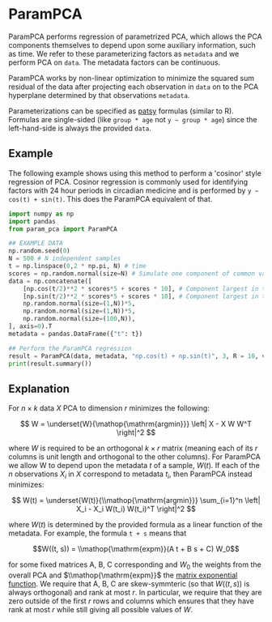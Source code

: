 # ParamPCA

ParamPCA performs regression of parametrized PCA, which allows the PCA components themselves to depend upon some auxiliary information, such as time.
We refer to these parameterizing factors as `metadata` and we perform PCA on `data`.
The metadata factors can be continuous.

ParamPCA works by non-linear optimization to minimize the squared sum residual of the data after projecting each observation in `data` on to the PCA hyperplane determined by that observations `metadata`.

Parameterizations can be specified as [patsy](https://patsy.readthedocs.io/en/latest/overview.html) formulas (similar to R).
Formulas are single-sided (like `group * age` not `y ~ group * age`) since the left-hand-side is always the provided `data`.

## Example

The following example shows using this method to perform a 'cosinor' style regression of PCA.
Cosinor regression is commonly used for identifying factors with 24 hour periods in circadian medicine and is performed by `y ~ cos(t) + sin(t)`.
This does the ParamPCA equivalent of that.

``` python
import numpy as np
import pandas
from param_pca import ParamPCA

## EXAMPLE DATA
np.random.seed(0)
N = 500 # N independent samples
t = np.linspace(0,2 * np.pi, N) # time
scores = np.random.normal(size=N) # Simulate one component of common variation
data = np.concatenate([
    [np.cos(t/2)**2 * scores*5 + scores * 10], # Component largest in this at t=0
    [np.sin(t/2)**2 * scores*5 + scores * 10], # Component largest in this at t=pi (i.e., 12 hours)
    np.random.normal(size=(1,N))*5, 
    np.random.normal(size=(1,N))*5,
    np.random.normal(size=(100,N)),
], axis=0).T
metadata = pandas.DataFrame({"t": t})

## Perform the ParamPCA regression
result = ParamPCA(data, metadata, "np.cos(t) + np.sin(t)", 3, R = 10, verbose=True)
print(result.summary())
```

## Explanation

For $n \times k$ data $X$ PCA to dimension $r$ minimizes the following:

$$ W =  \underset{W}{\mathop{\mathrm{argmin}}} \left| X - X W W^T \right|^2 $$

where $W$ is required to be an orthogonal $k \times r$ matrix (meaning each of its $r$ columns is unit length and orthogonal to the other columns).
For ParamPCA we allow W to depend upon the metadata $t$ of a sample, $W(t)$.
If each of the $n$ observations $X_i$ in $X$ correspond to metadata $t_i$, then ParamPCA instead minimizes:

$$ W(t) = \underset{W(t)}{\\mathop{\mathrm{argmin}}} \sum_{i=1}^n \left| X_i - X_i W(t_i) W(t_i)^T \right|^2 $$

where $W(t)$ is determined by the provided formula as a linear function of the metadata.
For example, the formula `t + s` means that 

$$W((t, s)) = \\mathop{\mathrm{expm}}(A t + B s + C) W_0$$

for some fixed matrices A, B, C corresponding and $W_0$ the weights from the overall PCA and $\\mathop{\mathrm{expm}}$ the [matrix exponential function](https://en.wikipedia.org/wiki/Matrix_exponential).
We require that A, B, C are skew-symmteric (so that $W((t,s))$ is always orthogonal) and rank at most $r$.
In particular, we require that they are zero outside of the first $r$ rows and columns which ensures that they have rank at most $r$ while still giving all possible values of $W$.
